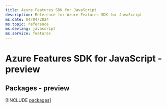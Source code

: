 ```yaml
---
title: Azure Features SDK for JavaScript
description: Reference for Azure Features SDK for JavaScript
ms.date: 04/04/2024
ms.topic: reference
ms.devlang: javascript
ms.service: features
---
```

# Azure Features SDK for JavaScript - preview
## Packages - preview
[!INCLUDE [packages](features-index.md)]
